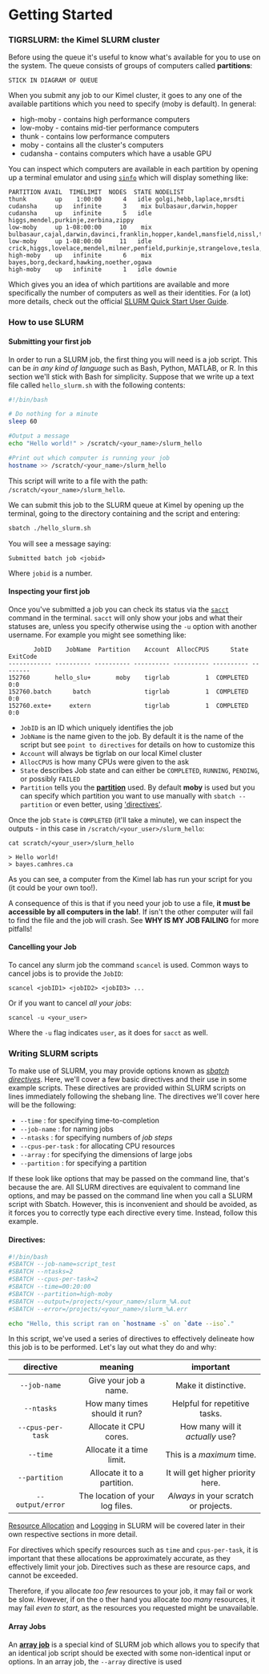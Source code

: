 # Getting Started
### TIGRSLURM: the Kimel SLURM cluster

Before using the queue it's useful to know what's available for you to use on the system. The queue consists of groups of computers called **partitions**:

```
STICK IN DIAGRAM OF QUEUE
```

When you submit any job to our Kimel cluster, it goes to any one of the available partitions which you need to specify (moby is default). In general:

- high-moby - contains high performance computers
- low-moby - contains mid-tier performance computers
- thunk - contains low performance computers
- moby - contains all the cluster's computers
- cudansha - contains computers which have a usable GPU

You can inspect which computers are available in each partition by opening up a terminal emulator and using [`sinfo`](https://slurm.schedmd.com/sinfo.html) which will display something like:

```
PARTITION AVAIL  TIMELIMIT  NODES  STATE NODELIST
thunk        up    1:00:00      4   idle golgi,hebb,laplace,mrsdti
cudansha     up   infinite      3    mix bulbasaur,darwin,hopper
cudansha     up   infinite      5   idle higgs,mendel,purkinje,zerbina,zippy
low-moby     up 1-08:00:00     10    mix bulbasaur,cajal,darwin,davinci,franklin,hopper,kandel,mansfield,nissl,talairach
low-moby     up 1-08:00:00     11   idle crick,higgs,lovelace,mendel,milner,penfield,purkinje,strangelove,tesla,zerbina,zippy
high-moby    up   infinite      6    mix bayes,borg,deckard,hawking,noether,ogawa
high-moby    up   infinite      1   idle downie
```

Which gives you an idea of which partitions are available and more specifically the number of computers as well as their identities. For (a lot) more details, check out the official [SLURM Quick Start User Guide](https://slurm.schedmd.com/quickstart.html).

### How to use SLURM

#### Submitting your first job
In order to run a SLURM job, the first thing you will need is a job script. This can be *in any kind of language* such as Bash, Python, MATLAB, or R. In this section we'll stick with Bash for simplicity. Suppose that we write up a text file called `hello_slurm.sh` with the following contents:

```bash
#!/bin/bash

# Do nothing for a minute
sleep 60

#Output a message
echo "Hello world!" > /scratch/<your_name>/slurm_hello

#Print out which computer is running your job
hostname >> /scratch/<your_name>/slurm_hello

```

This script will write to a file with the path: `/scratch/<your_name>/slurm_hello`. 

We can submit this job to the SLURM queue at Kimel by opening up the terminal, going to the directory containing and the script and entering:

```bash
sbatch ./hello_slurm.sh
```

You will see a message saying:

```shell
Submitted batch job <jobid>
```

Where `jobid` is a number.

#### Inspecting your first job

Once you've submitted a job you can check its status via the [`sacct`](https://slurm.schedmd.com/sacct.html) command in the terminal. `sacct` will only show your jobs and what their statuses are, unless you specify otherwise using the `-u` option with another username. For example you might see something like:
```
       JobID    JobName  Partition    Account  AllocCPUS      State ExitCode
------------ ---------- ---------- ---------- ---------- ---------- --------
152760       hello_slu+       moby    tigrlab          1  COMPLETED      0:0
152760.batch      batch               tigrlab          1  COMPLETED      0:0
152760.exte+     extern               tigrlab          1  COMPLETED      0:0
```

- `JobID` is an ID which uniquely identifies the job
- `JobName` is the name given to the job. By default it is the name of the script but see `point to directives` for details on how to customize this
- `Account` will always be tigrlab on our local Kimel cluster
- `AllocCPUS` is how many CPUs were given to the ask
- `State` describes Job state and can either be `COMPLETED`, `RUNNING`, `PENDING`, or possibly `FAILED`
- `Partition` tells you the [**partition**](#tigrslurm:-the-kimel-slurm-cluster) used. By default **moby** is used but you can specify which partition you want to use manually with `sbatch --partition` or even better, using ['directives'](#directives:).

Once the job `State` is `COMPLETED` (it'll take a minute), we can inspect the outputs - in this case in `/scratch/<your_user>/slurm_hello`:

```
cat scratch/<your_user>/slurm_hello

> Hello world!
> bayes.camhres.ca
```

As you can see, a computer from the Kimel lab has run your script for you (it could be your own too!).

A consequence of this is that if you need your job to use a file, **it must be accessible by all computers in the lab!**. If isn't the other computer will fail to find the file and the job will crash. See **WHY IS MY JOB FAILING** for more pitfalls!

#### Cancelling your Job

To cancel any slurm job the command `scancel` is used. Common ways to cancel jobs is to provide the `JobID`:

```
scancel <jobID1> <jobID2> <jobID3> ...
```

Or if you want to cancel *all your jobs*:

```
scancel -u <your_user>
```

Where the `-u` flag indicates `user`, as it does for `sacct` as well.

###  Writing SLURM scripts ###

To make use of SLURM, you may provide options known as *[sbatch directives](https://slurm.schedmd.com/sbatch.html)*. Here, we'll cover a few basic directives and their use in some example scripts. These directives are provided within SLURM scripts on lines immediately following the shebang line. The directives we'll cover here will be the following:
  * `--time` : for specifying time-to-completion
  * `--job-name` : for naming jobs
  * `--ntasks` : for specifying numbers of *job steps*
  * `--cpus-per-task` : for allocating CPU resources
  * `--array` : for specifying the dimensions of large jobs
  * `--partition` : for specifying a partition

If these look like options that may be passed on the command line, that's because the are. All SLURM directives are equivalent to command line options, and may be passed on the command line when you call a SLURM script with Sbatch. However, this is inconvenient and should be avoided, as it forces you to correctly type each directive every time. Instead, follow this example.

#### Directives: ####

```bash
#!/bin/bash
#SBATCH --job-name=script_test
#SBATCH --ntasks=2
#SBATCH --cpus-per-task=2
#SBATCH --time=00:20:00
#SBATCH --partition=high-moby
#SBATCH --output=/projects/<your_name>/slurm_%A.out
#SBATCH --error=/projects/<your_name>/slurm_%A.err

echo "Hello, this script ran on `hostname -s` on `date --iso`."
```

In this script, we've used a series of directives to effectively delineate how this job is to be performed. Let's lay out what they do and why:

| directive         | meaning                         | important                             |
|:-----------------:|:-------------------------------:|:-------------------------------------:|
| `--job-name`      | Give your job a name.           | Make it distinctive.                  |
| `--ntasks`        | How many times should it run?   | Helpful for repetitive tasks.         |
| `--cpus-per-task` | Allocate it CPU cores.          | How many will it *actually* use?      |
| `--time`          | Allocate it a time limit.       | This is a *maximum* time.             |
| `--partition`     | Allocate it to a partition.     | It will get higher priority here.     |
| `--output/error`  | The location of your log files. | *Always* in your scratch or projects. |

[Resource Allocation](LINKHERE) and [Logging](LINKHERE) in SLURM will be covered later in their own respective sections in more detail.

For directives which specify resources such as `time` and `cpus-per-task`, it is important that these allocations be approximately accurate, as they effectively limit your job. Directives such as these are resource caps, and cannot be exceeded.

Therefore, if you allocate *too few* resources to your job, it may fail or work be slow. However, if on the o ther hand you allocate *too many* resources, it may fail *even to start*, as the resources you requested might be unavailable.

#### Array Jobs ####

An **[array job](https://slurm.schedmd.com/job_array.html)** is a special kind of SLURM job which allows you to specify that an identical job script should be exected with some non-identical input or options. In an array job, the `--array` directive is used
